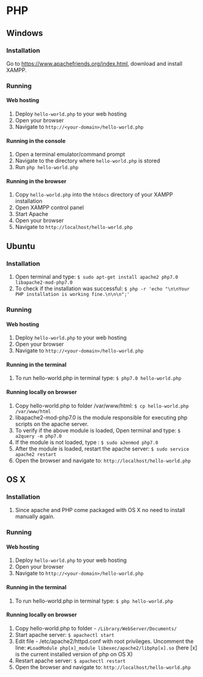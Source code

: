 # PHP

## Windows
### Installation 

Go to https://www.apachefriends.org/index.html, download and install XAMPP.

### Running 

#### Web hosting

1. Deploy `hello-world.php` to your web hosting
2. Open your browser
3. Navigate to `http://<your-domain>/hello-world.php`

 
#### Running in the console

1. Open a terminal emulator/command prompt
2. Navigate to the directory where `hello-world.php` is stored
3. Run `php hello-world.php`

#### Running in the browser

1. Copy `hello-world.php` into the `htdocs` directory of your XAMPP installation
2. Open XAMPP control panel
3. Start Apache
4. Open your browser
5. Navigate to `http://localhost/hello-world.php`

## Ubuntu

### Installation
1. Open terminal and type:
	`$ sudo apt-get install apache2 php7.0 libapache2-mod-php7.0`
2. To check if the installation was successful:
	`$ php -r 'echo "\n\nYour PHP installation is working fine.\n\n\n";'`

### Running

#### Web hosting

1. Deploy `hello-world.php` to your web hosting
2. Open your browser
3. Navigate to `http://<your-domain>/hello-world.php`

#### Running in the terminal
1. To run hello-world.php in terminal type:
	`$ php7.0 hello-world.php`

#### Running locally on browser
1. Copy hello-world.php to folder /var/www/html:
	`$ cp hello-world.php /var/www/html`
2. libapache2-mod-php7.0 is the module responsible for executing php scripts on the apache server.
3. To verify if the above module is loaded, Open terminal and type:
	`$ a2query -m php7.0`
4. If the module is not loaded, type :
	`$ sudo a2enmod php7.0`
5. After the module is loaded, restart the apache server:
	`$ sudo service apache2 restart`
6. Open the browser and navigate to:
	`http://localhost/hello-world.php`

## OS X

### Installation
1. Since apache and PHP come packaged with OS X no need to install manually again. 

### Running

#### Web hosting

1. Deploy `hello-world.php` to your web hosting
2. Open your browser
3. Navigate to `http://<your-domain>/hello-world.php`

#### Running in the terminal
1. To run hello-world.php in terminal type:
	`$ php hello-world.php`
	
#### Running locally on browser
1. Copy hello-world.php to folder - `/Library/WebServer/Documents/`
2. Start apache server:
	`$ apachectl start`
3. Edit file - /etc/apache2/httpd.conf with root privileges.
     Uncomment the line:
	`#LoadModule php[x]_module libexec/apache2/libphp[x].so`
	(here [x] is the current installed version of php on OS X)
4. Restart apache server:
	`$ apachectl restart`
5. Open the browser and navigate to:
	`http://localhost/hello-world.php`

